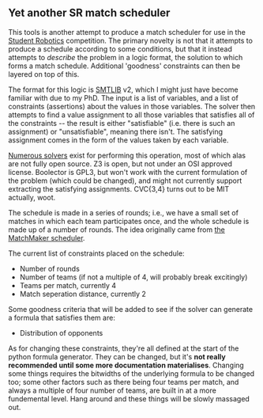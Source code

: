 ## Yet another SR match scheduler ##

This tools is another attempt to produce a match scheduler for use in the
[Student Robotics](https://studentrobotics.org) competition. The primary
novelty is not that it attempts to produce a schedule according to some
conditions, but that it instead attempts to _describe_ the problem in a logic
format, the solution to which forms a match schedule. Additional 'goodness'
constraints can then be layered on top of this.

The format for this logic is [SMTLIB](http://smtlib.org) v2, which I might just
have become familiar with due to my PhD. The input is a list of variables,
and a list of constraints (assertions) about the values in those variables.
The solver then attempts to find a value assignment to all those variables that
satisfies all of the constraints -- the result is either "satisfiable" (i.e.
there is such an assignment) or "unsatisfiable", meaning there isn't.
The satisfying assignment comes in the form of the values taken by each
variable.

[Numerous solvers](http://smtlib.cs.uiowa.edu/solvers.html) exist for performing
this operation, most of which alas are not fully open source. Z3 is open, but
not under an OSI approved license. Boolector is GPL3, but won't work with the
current formulation of the problem (which could be changed), and might not
currently support extracting the satisfying assignments. CVC{3,4} turns out to
be MIT actually, woot.

The schedule is made in a series of rounds; i.e., we have a small set of matches
in which each team participates once, and the whole schedule is made up of
a number of rounds.  The idea originally came from [the MatchMaker scheduler](http://www.idleloop.com/matchmaker/).

The current list of constraints placed on the schedule:
 * Number of rounds
 * Number of teams (if not a multiple of 4, will probably break excitingly)
 * Teams per match, currently 4
 * Match seperation distance, currently 2

Some goodness criteria that will be added to see if the solver can generate a
formula that satisfies them are:
 * Distribution of opponents

As for changing these constraints, they're all defined at the start of the
python formula generator. They can be changed, but it's **not really
recommended until some more documentation materialises**. Changing some things
requires the bitwidths of the underlying formula to be changed too; some other
factors such as there being four teams per match, and always a multiple of
four number of teams, are built in at a more fundemental level. Hang around
and these things will be slowly massaged out.

